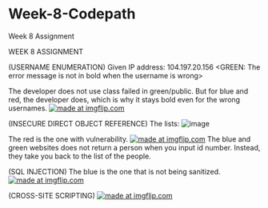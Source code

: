 # Week-8-Codepath
Week 8 Assignment

WEEK 8 ASSIGNMENT

(USERNAME ENUMERATION)
Given IP address: 104.197.20.156
<GREEN: The error message is not in bold when the username is wrong>




The developer does not use class failed in green/public. But for blue and red, the developer does,
which is why it stays bold even for the wrong usernames.
<a href="https://imgflip.com/gif/1y93ig"><img src="https://i.imgflip.com/1y93ig.gif" title="made at imgflip.com"/></a>




(INSECURE DIRECT OBJECT REFERENCE)
The lists:
![image](https://user-images.githubusercontent.com/31251224/32022709-31496668-b9a5-11e7-8255-a8bfec8277e7.png)



The red is the one with vulnerability.
<a href="https://imgflip.com/gif/1y93md"><img src="https://i.imgflip.com/1y93md.gif" title="made at imgflip.com"/></a>
The blue and green websites does not return a person when you input id number. Instead, they take you back to the list of the
people.



(SQL INJECTION)
The blue is the one that is not being sanitized.
<a href="https://imgflip.com/gif/1y9496"><img src="https://i.imgflip.com/1y9496.gif" title="made at imgflip.com"/></a>


(CROSS-SITE SCRIPTING)
<a href="https://imgflip.com/gif/1y955g"><img src="https://i.imgflip.com/1y955g.gif" title="made at imgflip.com"/></a>





